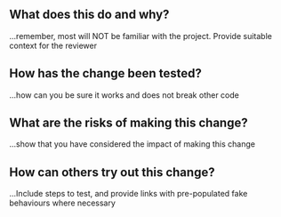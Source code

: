 ## What does this do and why?

...remember, most will NOT be familiar with the project. Provide suitable context for the reviewer


## How has the change been tested?

...how can you be sure it works and does not break other code


## What are the risks of making this change?

...show that you have considered the impact of making this change


## How can others try out this change?

...Include steps to test, and provide links with pre-populated fake behaviours where necessary
